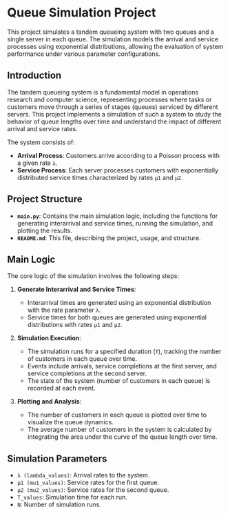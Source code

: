 # Queue Simulation Project

This project simulates a tandem queueing system with two queues and a single server in each queue. The simulation models the arrival and service processes using exponential distributions, allowing the evaluation of system performance under various parameter configurations.

## Introduction

The tandem queueing system is a fundamental model in operations research and computer science, representing processes where tasks or customers move through a series of stages (queues) serviced by different servers. This project implements a simulation of such a system to study the behavior of queue lengths over time and understand the impact of different arrival and service rates.

The system consists of:
- **Arrival Process**: Customers arrive according to a Poisson process with a given rate `λ`.
- **Service Process**: Each server processes customers with exponentially distributed service times characterized by rates `μ1` and `μ2`.

## Project Structure

- **`main.py`**: Contains the main simulation logic, including the functions for generating interarrival and service times, running the simulation, and plotting the results.
- **`README.md`**: This file, describing the project, usage, and structure.

## Main Logic

The core logic of the simulation involves the following steps:

1. **Generate Interarrival and Service Times**:
    - Interarrival times are generated using an exponential distribution with the rate parameter `λ`.
    - Service times for both queues are generated using exponential distributions with rates `μ1` and `μ2`.

2. **Simulation Execution**:
    - The simulation runs for a specified duration (`T`), tracking the number of customers in each queue over time.
    - Events include arrivals, service completions at the first server, and service completions at the second server.
    - The state of the system (number of customers in each queue) is recorded at each event.

3. **Plotting and Analysis**:
    - The number of customers in each queue is plotted over time to visualize the queue dynamics.
    - The average number of customers in the system is calculated by integrating the area under the curve of the queue length over time.


## Simulation Parameters

- `λ (lambda_values)`: Arrival rates to the system.
- `μ1 (mu1_values)`: Service rates for the first queue.
- `μ2 (mu2_values)`: Service rates for the second queue.
- `T_values`: Simulation time for each run.
- `N`: Number of simulation runs.
